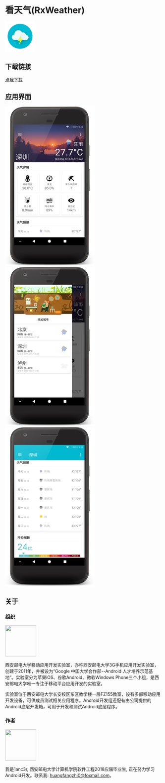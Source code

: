 # 看天气(RxWeather)
<img src="https://github.com/1anc3r/RxWeather/blob/master/app/src/main/res/mipmap-xxxhdpi/ic_launcher.png" width = "96" height = "96" alt="icon"/>

## 下载链接
[点我下载](http://fir.im/rxweather)

## 应用界面
<img src="https://github.com/1anc3r/RxWeather/blob/master/screenshot/1.png" width = "288" height = "512" alt="" /><img src="https://github.com/1anc3r/RxWeather/blob/master/screenshot/2.png" width = "288" height = "512" alt="" /><img src="https://github.com/1anc3r/RxWeather/blob/master/screenshot/3.png" width = "288" height = "512" alt="" />

## 关于
### 组织
<img src="http://o7gy5l0ax.bkt.clouddn.com/ic_xiyoumobile.png" width = "100" height = "100" alt=""/>

西安邮电大学移动应用开发实验室，亦称西安邮电大学3G手机应用开发实验室，创建于2011年，并被设为“Google 中国大学合作部--Android 人才培养示范基地”。实验室分为苹果iOS、谷歌Android、微软Windows Phone三个小组，是西安邮电大学唯一专注于移动平台应用开发的实验室。

实验室位于西安邮电大学长安校区东区教学楼一层FZ155教室，设有多部移动应用开发设备，可供成员测试相关应用程序。Android开发组还配有由公司提供的Android底层开发箱，可用于开发和测试Android底层程序。

### 作者
<img src="http://o7gy5l0ax.bkt.clouddn.com/ic_lancer.jpg" width = "100" height = "100" alt=""/>

我是1anc3r, 西安邮电大学计算机学院软件工程2018应届毕业生, 正在努力学习Android开发。联系我: huangfangzhi0@foxmail.com。
